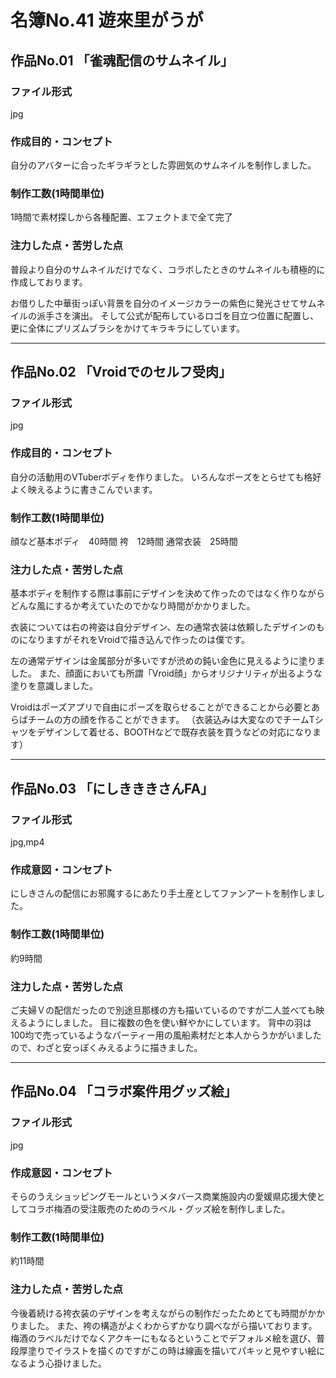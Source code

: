 # 名簿No.41 遊來里がうが
## 作品No.01 「雀魂配信のサムネイル」

### ファイル形式
jpg

### 作成目的・コンセプト
自分のアバターに合ったギラギラとした雰囲気のサムネイルを制作しました。

### 制作工数(1時間単位)
1時間で素材探しから各種配置、エフェクトまで全て完了

### 注力した点・苦労した点
普段より自分のサムネイルだけでなく、コラボしたときのサムネイルも積極的に作成しております。

お借りした中華街っぽい背景を自分のイメージカラーの紫色に発光させてサムネイルの派手さを演出。
そして公式が配布しているロゴを目立つ位置に配置し、更に全体にプリズムブラシをかけてキラキラにしています。

---

## 作品No.02 「Vroidでのセルフ受肉」

### ファイル形式
jpg

### 作成目的・コンセプト
自分の活動用のVTuberボディを作りました。
いろんなポーズをとらせても格好よく映えるように書きこんでいます。

### 制作工数(1時間単位)
顔など基本ボディ　40時間
袴　12時間
通常衣装　25時間

### 注力した点・苦労した点
基本ボディを制作する際は事前にデザインを決めて作ったのではなく作りながらどんな風にするか考えていたのでかなり時間がかかりました。

衣装については右の袴姿は自分デザイン、左の通常衣装は依頼したデザインのものになりますがそれをVroidで描き込んで作ったのは僕です。

左の通常デザインは金属部分が多いですが渋めの鈍い金色に見えるように塗りました。
また、顔面においても所謂「Vroid顔」からオリジナリティが出るような塗りを意識しました。

Vroidはポーズアプリで自由にポーズを取らせることができることから必要とあらばチームの方の顔を作ることができます。
（衣装込みは大変なのでチームTシャツをデザインして着せる、BOOTHなどで既存衣装を買うなどの対応になります）

---

## 作品No.03 「にしきききさんFA」

### ファイル形式
jpg,mp4

### 作成意図・コンセプト
にしきさんの配信にお邪魔するにあたり手土産としてファンアートを制作しました。

### 制作工数(1時間単位)
約9時間

### 注力した点・苦労した点
ご夫婦Ｖの配信だったので別途旦那様の方も描いているのですが二人並べても映えるようにしました。
目に複数の色を使い鮮やかにしています。
背中の羽は100均で売っているようなパーティー用の風船素材だと本人からうかがいましたので、わざと安っぽくみえるように描きました。

---

## 作品No.04 「コラボ案件用グッズ絵」

### ファイル形式
jpg

### 作成意図・コンセプト
そらのうえショッピングモールというメタバース商業施設内の愛媛県応援大使としてコラボ梅酒の受注販売のためのラベル・グッズ絵を制作しました。

### 制作工数(1時間単位)

約11時間

### 注力した点・苦労した点

今後着続ける袴衣装のデザインを考えながらの制作だったためとても時間がかかりました。
また、袴の構造がよくわからずかなり調べながら描いております。
梅酒のラベルだけでなくアクキーにもなるということでデフォルメ絵を選び、普段厚塗りでイラストを描くのですがこの時は線画を描いてパキッと見やすい絵になるよう心掛けました。